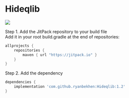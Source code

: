# Hideqlib
[![](https://jitpack.io/v/ryanbekhen/Hideqlib.svg)](https://jitpack.io/#ryanbekhen/Hideqlib)

Step 1. Add the JitPack repository to your build file \
Add it in your root build.gradle at the end of repositories:
```gradle
allprojects {
    repositories {
        maven { url "https://jitpack.io" }
    }
}
```

Step 2. Add the dependency
```gradle
dependencies {
    implementation 'com.github.ryanbekhen:Hideqlib:1.2'
}
```
